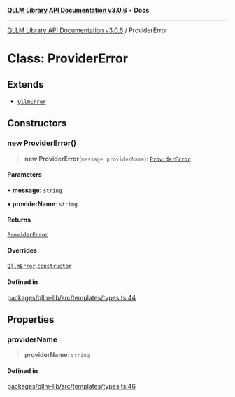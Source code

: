 [**QLLM Library API Documentation v3.0.6**](../README.md) • **Docs**

***

[QLLM Library API Documentation v3.0.6](../globals.md) / ProviderError

# Class: ProviderError

## Extends

- [`QllmError`](QllmError.md)

## Constructors

### new ProviderError()

> **new ProviderError**(`message`, `providerName`): [`ProviderError`](ProviderError.md)

#### Parameters

• **message**: `string`

• **providerName**: `string`

#### Returns

[`ProviderError`](ProviderError.md)

#### Overrides

[`QllmError`](QllmError.md).[`constructor`](QllmError.md#constructors)

#### Defined in

[packages/qllm-lib/src/templates/types.ts:44](https://github.com/quantalogic/qllm/blob/b15a3aa4af263bce36ea091a0f29bf1255b95497/packages/qllm-lib/src/templates/types.ts#L44)

## Properties

### providerName

> **providerName**: `string`

#### Defined in

[packages/qllm-lib/src/templates/types.ts:46](https://github.com/quantalogic/qllm/blob/b15a3aa4af263bce36ea091a0f29bf1255b95497/packages/qllm-lib/src/templates/types.ts#L46)
